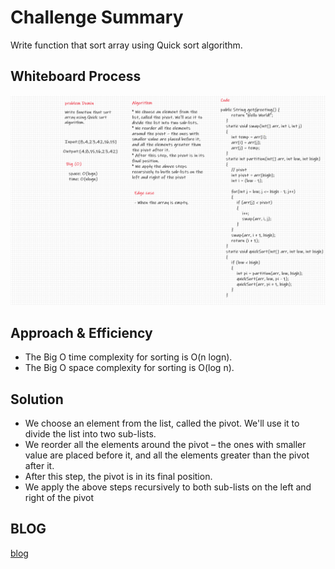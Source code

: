 # Challenge Summary

Write function that sort array using Quick sort algorithm.

## Whiteboard Process

![Whiteboard Process](Quick-Sort.png)

## Approach & Efficiency

* The Big O time complexity for sorting is O(n logn).
* The Big O space complexity for sorting is O(log n).

## Solution

* We choose an element from the list, called the pivot. We'll use it to divide the list into two sub-lists.
* We reorder all the elements around the pivot – the ones with smaller value are placed before it, and all the elements greater than the pivot after it.
* After this step, the pivot is in its final position.
* We apply the above steps recursively to both sub-lists on the left and right of the pivot

## BLOG

[blog](BLOG.md)

